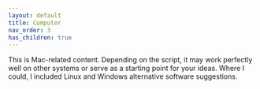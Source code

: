 ```yaml
---
layout: default
title: Computer
nav_order: 3
has_children: true
---
```


This is Mac-related content. Depending on the script, it may work perfectly well on other systems or serve as a starting point for your ideas. Where I could, I included Linux and Windows alternative software suggestions.
